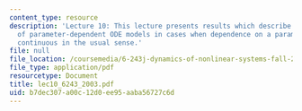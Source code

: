 ```yaml
---
content_type: resource
description: 'Lecture 10: This lecture presents results which describe local behavior
  of parameter-dependent ODE models in cases when dependence on a parameter is not
  continuous in the usual sense.'
file: null
file_location: /coursemedia/6-243j-dynamics-of-nonlinear-systems-fall-2003/b7dec307a00c12d0ee95aaba56727c6d_lec10_6243_2003.pdf
file_type: application/pdf
resourcetype: Document
title: lec10_6243_2003.pdf
uid: b7dec307-a00c-12d0-ee95-aaba56727c6d
---
```

